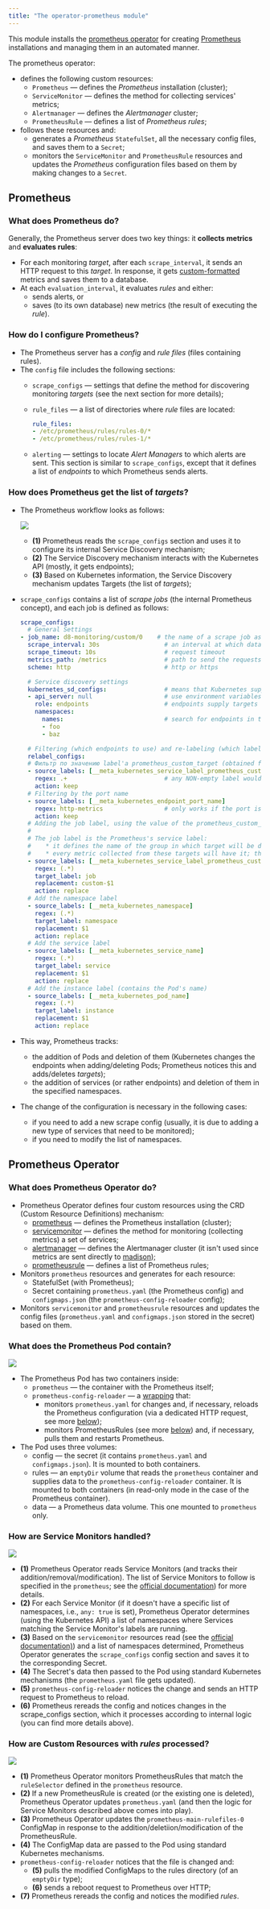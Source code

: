 ```yaml
---
title: "The operator-prometheus module"
---
```


This module installs the [prometheus operator](https://github.com/coreos/prometheus-operator) for creating [Prometheus](https://prometheus.io/) installations and managing them in an automated manner.

<!-- Pictures source: https://docs.google.com/drawings/d/1KMgawZD4q7jEYP-_g6FvUeJUaT3edro_u6_RsI3ZVvQ/edit -->

The prometheus operator:
- defines the following custom resources:
  - `Prometheus` —  defines the *Prometheus* installation (cluster);
  - `ServiceMonitor` — defines the method for collecting services' metrics;
  - `Alertmanager` — defines the *Alertmanager* cluster;
  - `PrometheusRule` — defines a list of *Prometheus rules*;
- follows these resources and:
  - generates a *Prometheus* `StatefulSet`, all the necessary config files, and saves them to a `Secret`;
  - monitors the `ServiceMonitor` and `PrometheusRule` resources and updates the *Prometheus* configuration files based on them by making changes to a `Secret`.

## Prometheus

### What does Prometheus do?

Generally, the Prometheus server does two key things: it **collects metrics** and **evaluates rules**:
* For each monitoring *target*, after each `scrape_interval`, it sends an HTTP request to this *target*. In response, it gets [custom-formatted](https://github.com/prometheus/docs/blob/master/content/docs/instrumenting/exposition_formats.md#text-format-details) metrics and saves them to a database.
* At each `evaluation_interval`, it evaluates *rules* and either:
    * sends alerts, or
    * saves (to its own database) new metrics (the result of executing the *rule*).

### How do I configure Prometheus?

* The Prometheus server has a *config* and *rule files* (files containing rules).
* The `config` file includes the following sections:
    * `scrape_configs` — settings that define the method for discovering monitoring *targets* (see the next section for more details);
    * `rule_files` — a list of directories where *rule* files are located:

        ```yaml
        rule_files:
        - /etc/prometheus/rules/rules-0/*
        - /etc/prometheus/rules/rules-1/*
        ```
    * `alerting` — settings to locate *Alert Managers* to which alerts are sent. This section is similar to `scrape_configs`, except that it defines a list of *endpoints* to which Prometheus sends alerts.

### How does Prometheus get the list of *targets*?

* The Prometheus workflow looks as follows:

    ![](../../images/200-operator-prometheus/targets.png)

    * **(1)** Prometheus reads the `scrape_configs` section and uses it to configure its internal Service Discovery mechanism;
    * **(2)** The Service Discovery mechanism interacts with the Kubernetes API (mostly, it gets endpoints);
    * **(3)** Based on Kubernetes information, the Service Discovery mechanism updates Targets (the list of *targets*);
* `scrape_configs` contains a list of *scrape jobs* (the internal Prometheus concept), and each job is defined as follows:

    ```yaml
    scrape_configs:
      # General Settings
    - job_name: d8-monitoring/custom/0    # the name of a scrape job as displayed in the Service Discovery section
      scrape_interval: 30s                  # an interval at which data are collected
      scrape_timeout: 10s                   # request timeout
      metrics_path: /metrics                # path to send the requests to
      scheme: http                          # http or https

      # Service discovery settings
      kubernetes_sd_configs:                # means that Kubernetes supplies targets
      - api_server: null                    # use environment variables (which are present in every Pod) to get the API server address
        role: endpoints                     # endpoints supply targets
        namespaces:
          names:                            # search for endpoints in these namespaces only
          - foo
          - baz

      # Filtering (which endpoints to use) and re-labeling (which labels attach to all the metrics collected or delete from them) settings
      relabel_configs:
      # Фильтр по значению label'а prometheus_custom_target (obtained from the service associated with the endpoint)
      - source_labels: [__meta_kubernetes_service_label_prometheus_custom_target]
        regex: .+                           # any NON-empty label would suffice
        action: keep
      # Filtering by the port name
      - source_labels: [__meta_kubernetes_endpoint_port_name]
        regex: http-metrics                 # only works if the port is called http-metrics
        action: keep
      # Adding the job label, using the value of the prometheus_custom_target label in the service while adding the " custom-" prefix
      #
      # The job label is the Prometheus's service label:
      #    * it defines the name of the group in which target will be displayed on the targets page
      #    * every metric collected from these targets will have it; thus, you can conveniently use it when filtering in rules and dashboards
      - source_labels: [__meta_kubernetes_service_label_prometheus_custom_target]
        regex: (.*)
        target_label: job
        replacement: custom-$1
        action: replace
      # Add the namespace label
      - source_labels: [__meta_kubernetes_namespace]
        regex: (.*)
        target_label: namespace
        replacement: $1
        action: replace
      # Add the service label
      - source_labels: [__meta_kubernetes_service_name]
        regex: (.*)
        target_label: service
        replacement: $1
        action: replace
      # Add the instance label (contains the Pod's name)
      - source_labels: [__meta_kubernetes_pod_name]
        regex: (.*)
        target_label: instance
        replacement: $1
        action: replace
    ```
* This way, Prometheus tracks:
    * the addition of Pods and deletion of them (Kubernetes changes the endpoints when adding/deleting Pods; Prometheus notices this and adds/deletes *targets*);
    * the addition of services (or rather endpoints) and deletion of them in the specified namespaces.
* The change of the configuration is necessary in the following cases:
    * if you need to add a new scrape config (usually, it is due to adding a new type of services that need to be monitored);
    * if you need to modify the list of namespaces.


## Prometheus Operator
### What does Prometheus Operator do?

* Prometheus Operator defines four custom resources using the CRD (Custom Resource Definitions) mechanism:
    * [prometheus](https://github.com/coreos/prometheus-operator/blob/master/Documentation/api.md#prometheus) — defines the Prometheus installation (cluster);
    * [servicemonitor](https://github.com/coreos/prometheus-operator/blob/master/Documentation/api.md#servicemonitor) — defines the method for monitoring (collecting metrics) a set of services;
    * [alertmanager](https://github.com/coreos/prometheus-operator/blob/master/Documentation/api.md#alertmanager) — defines the Alertmanager cluster (it isn't used since metrics are sent directly to [madison](https://madison.flant.com/));
    * [prometheusrule](https://github.com/coreos/prometheus-operator/blob/master/Documentation/api.md#prometheusrule) — defines a list of Prometheus rules;
* Monitors `prometheus` resources and generates for each resource:
    * StatefulSet (with Prometheus);
    * Secret containing `prometheus.yaml` (the Prometheus config) and `configmaps.json` (the `prometheus-config-reloader` config);
* Monitors `servicemonitor` and `prometheusrule`  resources and updates the config files (`prometheus.yaml` and `configmaps.json` stored in the secret) based on them.

### What does the Prometheus Pod contain?

![](../../images/200-operator-prometheus/pod.png)

* The Prometheus Pod has two containers inside:
    * `prometheus` —  the container with the Prometheus itself;
    * `prometheus-config-reloader` — a [wrapping](https://github.com/coreos/prometheus-operator/tree/master/cmd/prometheus-config-reloader) that:
        * monitors `prometheus.yaml` for changes and, if necessary, reloads the Prometheus configuration (via a dedicated HTTP request, see more [below](#how-are-service-monitors-handled));
        * monitors PrometheusRules (see more [below](#как-обрабатываются-custome-resources-с-ruleами)) and, if necessary, pulls them and restarts Prometheus.
* The Pod uses three volumes:
    * config —  the secret (it contains `prometheus.yaml` and `configmaps.json`). It is mounted to both containers.
    * rules — an `emptyDir` volume that reads the `prometheus` container and supplies data to the `prometheus-config-reloader` container. It is mounted to both containers (in read-only mode in the case of the Prometheus container).
    * data — a Prometheus data volume. This one mounted to `prometheus` only.

### How are Service Monitors handled?

![](../../images/200-operator-prometheus/servicemonitors.png)

* **(1)** Prometheus Operator reads Service Monitors (and tracks their addition/removal/modification). The list of Service Monitors to follow is specified in the `prometheus`; see the [official documentation](https://github.com/coreos/prometheus-operator/blob/master/Documentation/api.md#prometheusspec)) for more details.
* **(2)** For each Service Monitor (if it doesn't have a specific list of namespaces, i.e., `any: true` is set), Prometheus Operator determines (using the Kubernetes API) a list of namespaces where Services matching the Service Monitor's labels are running.
* **(3)** Based on the `servicemonitor` resources read (see the [official documentation)](https://github.com/coreos/prometheus-operator/blob/master/Documentation/api.md#servicemonitorspec)) and a list of namespaces determined, Prometheus Operator generates the `scrape_configs` config section and saves it to the corresponding Secret.
* **(4)** The Secret's data then passed to the Pod using standard Kubernetes mechanisms (the `prometheus.yaml` file gets updated).
* **(5)** `prometheus-config-reloader` notices the change and sends an HTTP request to Prometheus to reload.
* **(6)** Prometheus rereads the config and notices changes in the scrape_configs section, which it processes according to internal logic (you can find more details above).

### How are Custom Resources with *rules* processed?

![](../../images/200-operator-prometheus/rules.png)

* **(1)** Prometheus Operator monitors PrometheusRules that match the `ruleSelector` defined in the `prometheus` resource.
* **(2)** If a new PrometheusRule is created (or the existing one is deleted), Prometheus Operator updates `prometheus.yaml` (and then the logic for Service Monitors described above comes into play).
* **(3)** Prometheus Operator updates the `prometheus-main-rulefiles-0` ConfigMap in response to the addition/deletiion/modification of the PrometheusRule.
* **(4)** The ConfigMap data are passed to the Pod using standard Kubernetes mechanisms.
* `prometheus-config-reloader` notices that the file is changed and:
    * **(5)** pulls the modified ConfigMaps to the rules directory (of an `emptyDir` type);
    * **(6)** sends a reboot request to Prometheus over HTTP;
* **(7)** Prometheus rereads the config and notices the modified *rules*.
